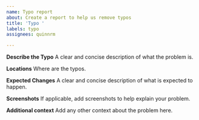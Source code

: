 ```yaml
---
name: Typo report
about: Create a report to help us remove typos
title: 'Typo '
labels: typo
assignees: quinnrm

---
```


**Describe the Typo**
A clear and concise description of what the problem is.

**Locations**
Where are the typos.

**Expected Changes**
A clear and concise description of what is expected to happen.

**Screenshots**
If applicable, add screenshots to help explain your problem.

**Additional context**
Add any other context about the problem here.
